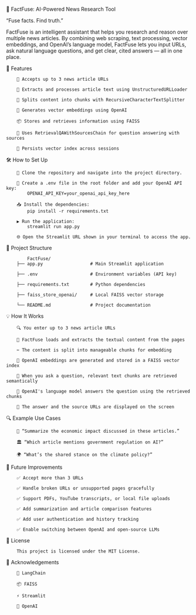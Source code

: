 🧠 FactFuse: AI-Powered News Research Tool


“Fuse facts. Find truth.”

FactFuse is an intelligent assistant that helps you research and reason over multiple news articles. By combining web scraping, text processing, vector embeddings, and OpenAI’s language model, FactFuse lets you input URLs, ask natural language questions, and get clear, cited answers — all in one place.


🚀 Features


        🔗 Accepts up to 3 news article URLs
        
        📝 Extracts and processes article text using UnstructuredURLLoader
        
        🧩 Splits content into chunks with RecursiveCharacterTextSplitter
        
        📐 Generates vector embeddings using OpenAI
        
        📦 Stores and retrieves information using FAISS
        
        🤖 Uses RetrievalQAWithSourcesChain for question answering with sources
        
        💾 Persists vector index across sessions



🛠️ How to Set Up

        🚀 Clone the repository and navigate into the project directory.
        
        🔐 Create a .env file in the root folder and add your OpenAI API key:
            OPENAI_API_KEY=your_openai_api_key_here
        
        📥 Install the dependencies:
            pip install -r requirements.txt
        
        ▶️ Run the application:
            streamlit run app.py
        
        🌐 Open the Streamlit URL shown in your terminal to access the app.




📂 Project Structure

            FactFuse/
        ├── app.py                  # Main Streamlit application
        
        ├── .env                    # Environment variables (API key)
        
        ├── requirements.txt        # Python dependencies
        
        ├── faiss_store_openai/     # Local FAISS vector storage
        
        └── README.md               # Project documentation




💡 How It Works


        🔍 You enter up to 3 news article URLs
        
        📰 FactFuse loads and extracts the textual content from the pages
        
        ✂️ The content is split into manageable chunks for embedding
        
        🤖 OpenAI embeddings are generated and stored in a FAISS vector index
        
        🔎 When you ask a question, relevant text chunks are retrieved semantically
        
        💬 OpenAI's language model answers the question using the retrieved chunks
        
        📢 The answer and the source URLs are displayed on the screen



🔍 Example Use Cases


        📝 “Summarize the economic impact discussed in these articles.”
        
        🏛️ “Which article mentions government regulation on AI?”
        
        🌍 “What’s the shared stance on the climate policy?”


🔮 Future Improvements


        ✅ Accept more than 3 URLs
        
        ✅ Handle broken URLs or unsupported pages gracefully
        
        ✅ Support PDFs, YouTube transcripts, or local file uploads
        
        ✅ Add summarization and article comparison features
        
        ✅ Add user authentication and history tracking
        
        ✅ Enable switching between OpenAI and open-source LLMs


📜 License

        This project is licensed under the MIT License.


🙌 Acknowledgements


        🧩 LangChain
        
        📦 FAISS
        
        ⚡ Streamlit
        
        🤖 OpenAI
